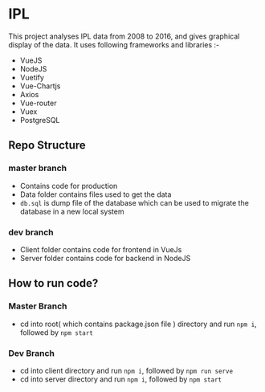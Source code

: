 # IPL

This project analyses IPL data from 2008 to 2016, and gives graphical display of the data. It uses following frameworks and  libraries :- 

* VueJS
* NodeJS
* Vuetify
* Vue-Chartjs
* Axios
* Vue-router
* Vuex
* PostgreSQL

## Repo Structure

### master branch
* Contains code for production
* Data folder contains files used to get the data
* ```db.sql``` is dump file of the database which can be used to migrate the database in a new local system

### dev branch
* Client folder contains code for frontend in VueJs <br />
* Server folder contains code for backend in NodeJS


## How to run code?

### Master Branch

* cd into root( which contains package.json file ) directory and run ```npm i```, followed by ```npm start```

### Dev Branch

* cd into client directory and run ```npm i```, followed by ```npm run serve```
* cd into server directory and run ```npm i```, followed by ```npm start```
